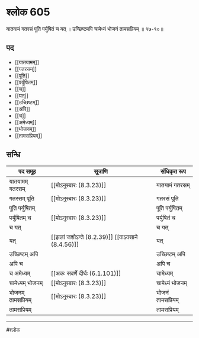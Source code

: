 # श्लोक 605

यातयामं गतरसं पूति पर्युषितं च यत् ।
उच्छिष्टमपि चामेध्यं भोजनं तामसप्रियम् ॥ १७-१०॥


## पद 

- [[यातयामम्]]
- [[गतरसम्]]
- [[पूति]]
- [[पर्युषितम्]]
- [[च]]
- [[यत्]]
- [[उच्छिष्टम्]]
- [[अपि]]
- [[च]]
- [[अमेध्यम्]]
- [[भोजनम्]]
- [[तामसप्रियम्]]

## सन्धि

| पद समूह | सूत्राणि | संधिकृत रूप |
| ----- | ----- | ----- |
| यातयामम् गतरसम् |  [[मोऽनुस्वारः (8.3.23)]] | यातयामं गतरसम् |
| गतरसम् पूति |  [[मोऽनुस्वारः (8.3.23)]] | गतरसं पूति |
| पूति पर्युषितम् |  | पूति पर्युषितम् |
| पर्युषितम् च |  [[मोऽनुस्वारः (8.3.23)]] | पर्युषितं च |
| च यत् |  | च यत् |
| यत् |  [[झलां जशोऽन्ते (8.2.39)]] [[वाऽवसाने (8.4.56)]] | यत् |
| उच्छिष्टम् अपि |  | उच्छिष्टम् अपि |
| अपि च |  | अपि च |
| च अमेध्यम् |  [[अकः सवर्णे दीर्घः (6.1.101)]] | चामेध्यम् |
| चामेध्यम् भोजनम् |  [[मोऽनुस्वारः (8.3.23)]] | चामेध्यं भोजनम् |
| भोजनम् तामसप्रियम् |  [[मोऽनुस्वारः (8.3.23)]] | भोजनं तामसप्रियम् |
| तामसप्रियम् |  | तामसप्रियम् |


---

#श्लोक